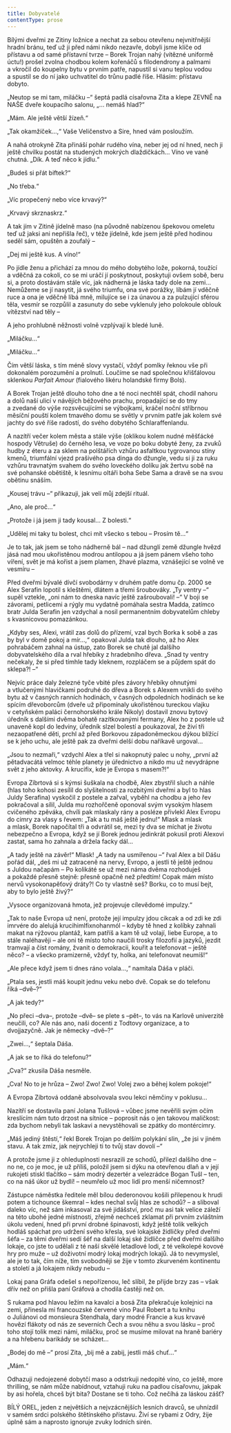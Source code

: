 ```yaml
---
title: Dobyvatelé
contentType: prose
---
```


  

Bílými dveřmi ze Zitiny ložnice a nechat za sebou otevřenu nejvnitřnější hradní bránu, teď už ji před námi nikdo nezavře, dobyli jsme klíče od přístavu a od samé přístavní tvrze – Borek Trojan nahý (vítězné uniformě úctu!) prošel zvolna chodbou kolem kořenáčů s filodendrony a palmami a vkročil do koupelny bytu v prvním patře, napustil si vanu teplou vodou a spustil se do ní jako uchvatitel do trůnu padlé říše. Hlásím: přístavu dobyto.

„Neutop se mi tam, miláčku –“ šeptá padlá císařovna Zita a klepe ZEVNĚ na NAŠE dveře koupacího salonu, „… nemáš hlad?“

„Mám. Ale ještě větší žízeň.“

„Tak okamžíček…,“ Vaše Veličenstvo a Sire, hned vám posloužím.

A nahá otrokyně Zita přináší pohár rudého vína, neber jej od ní hned, nech ji ještě chvilku postát na studených mokrých dlaždičkách… Víno ve vaně chutná. „Dík. A teď něco k jídlu.“

„Budeš si přát biftek?“

„No třeba.“

„Víc propečený nebo více krvavý?“

„Krvavý skrznaskrz.“

A tak jím v Zitině jídelně maso (na původně nabízenou špekovou omeletu teď už jaksi ani nepřišla řeč), v téže jídelně, kde jsem ještě před hodinou seděl sám, opuštěn a zoufalý –

„Dej mi ještě kus. A víno!“

Po jídle ženu a přichází za mnou do mého dobytého lože, pokorná, toužící a vděčná za cokoli, co se mi uráčí jí poskytnout, poskytuji ovšem sobě, beru si, a proto dostávám stále víc, jak nádherná je láska tady dole na zemi… Nemůžeme se jí nasytit, já svého triumfu, ona své porážky, líbám jí vděčně ruce a ona je vděčně líbá mně, milujíce se i za únavou a za pulzující sférou těla, vesmír se rozpůlil a zasunuty do sebe vyklenuly jeho polokoule oblouk vítězství nad těly –

A jeho prohlubně něžnosti volně vzplývají k bledé luně.

„Miláčku…“

„Miláčku…“

Čím větší láska, s tím méně slovy vystačí, vždyť pomlky řeknou vše při dokonalém porozumění a prolnutí. Loučíme se nad společnou křišťálovou sklenkou _Parfait Amour_ (fialového likéru holandské firmy Bols).

A Borek Trojan ještě dlouho toho dne a té noci nechtěl spát, chodil nahoru a dolů naší ulicí v návějích béžového prachu, propadající se do tmy a zvedané do výše rozsvěcujícími se výbojkami, kráčel noční stříbrnou měsíční pouští kolem tmavého domu se světly v prvním patře jak kolem své jachty do své říše radostí, do svého dobytého Schlaraffenlandu.

A nazítří večer kolem města a stále výše (oklikou kolem nudné měšťácké hospody Větruše) do černého lesa, ve voze po boku dobyté ženy, za zvuků hudby z éteru a za sklem na polštářích vzhůru asfaltkou tygrovanou stíny kmenů, triumfální vjezd prašivého psa dinga do džungle, vedu si ji za ruku vzhůru travnatým svahem do svého loveckého dolíku jak žertvu sobě na své pohanské obětiště, k lesnímu oltáři boha Sebe Sama a dravě se na svou obětinu snáším.

„Kousej trávu –“ přikazuji, jak velí můj zdejší rituál.

„Ano, ale proč…“

„Protože i já jsem ji tady kousal… Z bolesti.“

„Udělej mi taky tu bolest, chci mít všecko s tebou – Prosím tě…“

Je to tak, jak jsem se toho nádherně bál – nad džunglí země džungle hvězd jásá nad mou ukořistěnou modrou antilopou a já jsem pánem všeho toho víření, svět je má kořist a jsem plamen, žhavé plazma, vznášející se volně ve vesmíru –

Před dveřmi bývalé dívčí svobodárny v druhém patře domu čp. 2000 se Alex Serafin lopotil s kleštěmi, dlátem a třemi šroubováky. „Ty ventry –“ supěl vztekle, „oni nám to dneska navíc ještě zašroubovali! –“ V boji se závorami, petlicemi a rýgly mu vydatně pomáhala sestra Madda, zatímco bratr Julda Serafin jen vzdychal a nosil permanentním dobyvatelům chleby s kvasnicovou pomazánkou.

„Kdyby ses, Alexi, vrátil zas dolů do přízemí, vzal bych Borka k sobě a zas by byl v domě pokoj a mír…,“ opakoval Julda tak dlouho, až ho Alex pohrabáčem zahnal na ústup, zato Borek se chutě jal dalšího dobyvatelského díla a rval hřebíky z hradebního dřeva. „Snad ty ventry nečekaly, že si před tímhle tady kleknem, rozpláčem se a půjdem spát do sklepa?! –“

Nejvíc práce daly železné tyče vbité přes závory hřebíky ohnutými a vtlučenými hlavičkami podruhé do dřeva a Borek s Alexem vnikli do svého bytu až v časných ranních hodinách, v časných odpoledních hodinách se ke spícím dřevoborcům (dveře už připomínaly ukořistěnou tureckou vlajku v cetyňském paláci černohorského krále Nikoly) dostavil znovu bytový úředník s dalšími dvěma bohatě razítkovanými fermany, Alex ho z postele už unaveně kopl do ledviny, úředník slzel bolestí a poukazoval, že živí tři nezaopatřené děti, prchl až před Borkovou západoněmeckou dýkou blížící se k jeho uchu, ale ještě pak za dveřmi delší dobu naříkavě urgoval…

„Jsou to nezmaři,“ vzdychl Alex a třel si nakopnutý palec u nohy, „první až pětadvacátá velmoc téhle planety je úřednictvo a nikdo mu už nevydrápne svět z jeho aktovky. A krucifix, kde je Evropa s masem?!“

Evropa Zíbrtová si s kýmsi šuškala na chodbě, Alex zbystřil sluch a náhle (hlas toho kohosi zesílil do slyšitelnosti za rozbitými dveřmi a byl to hlas Juldy Serafina) vyskočil z postele a zařval, vyběhl na chodbu a jeho řev pokračoval a sílil, Julda mu rozhořčeně oponoval svým vysokým hlasem cvičeného zpěváka, chvíli pak mlaskaly rány a posléze přivlekl Alex Evropu do cimry za vlasy s řevem: „Tak a tu máš ještě jednu!“ Mlask a mlask a mlask, Borek napočítal tři a odvrátil se, mezi ty dva se míchat je životu nebezpečno a Evropa, když se jí Borek jednou jedinkrát pokusil proti Alexovi zastat, sama ho zahnala a držela facky dál…

„A tady ještě na závěr!“ Mlask! „A tady na usmířenou –“ řval Alex a bil Dášu pořád dál, „deš mi už zatraceně na nervy, Evropo, a jestli tě ještě jednou s Juldou načapám – Po kolikáté se už mezi náma dvěma rozhoduješ a pokaždé přesně stejně: přesně opačně než předtím! Copak mám místo nervů vysokonapěťový dráty?! Co ty vlastně seš? Borku, co to musí bejt, aby to bylo ještě živý?“

„Vysoce organizovaná hmota, jež projevuje cílevědomé impulzy.“

„Tak to naše Evropa už není, protože její impulzy jdou cikcak a od zdi ke zdi imrvére do alelujá krucihimlfixnohanmól – kdyby tě hned z kolíbky zahnali makat na rýžovou plantáž, kam patříš a kam tě už volají, liebe Europe, a to stále naléhavěji – ale oni tě místo toho naučili trosky filozofií a jazyků, jezdit tramvají a číst romány, žvanit o demokracii, kouřit a telefonovat – ještě něco? – a všecko pramizerně, vždyť ty, holka, ani telefonovat neumíš!“

„Ale přece když jsem ti dnes ráno volala…,“ namítala Dáša v pláči.

„Ptala ses, jestli máš koupit jednu veku nebo dvě. Copak se do telefonu říká –dvě–?“

„A jak tedy?“

„No přeci –dva–, protože –dvě– se plete s –pět–, to vás na Karlově univerzitě neučili, co? Ale nás ano, naši docenti z Todtovy organizace, a to dvojjazyčně. Jak je německy –dvě–?“

„Zwei…,“ šeptala Dáša.

„A jak se to říká do telefonu?“

„Cva?“ zkusila Dáša nesměle.

„Cva! No to je hrůza – Zwo! Zwo! Zwo! Volej zwo a běhej kolem pokoje!“

A Evropa Zíbrtová oddaně absolvovala svou lekci němčiny v poklusu…

Nazítří se dostavila paní Jolana Tušlová – vůbec jsme nevěřili svým očím kreslícím nám tuto drzost na sítnice – poprosit nás o jen takovou maličkost: zda bychom nebyli tak laskavi a nevystěhovali se zpátky do montércimry.

„Máš jediný štěstí,“ řekl Borek Trojan po delším polykání slin, „že jsi v jiném stavu. A tak zmiz, jak nejrychleji ti to tvůj stav dovolí –“

A protože jsme ji z ohleduplnosti nesrazili ze schodů, přilezl dalšího dne – no ne, co je moc, je už příliš, položil jsem si dýku na otevřenou dlaň a v její rukojeti stiskl tlačítko – sám modrý dezertér a velezrádce Bogan Tušl – ten, co na náš úkor už bydlí! – neumřelo už moc lidí pro menší ničemnost?

Zástupce náměstka ředitele měl bílou dederonovou košili přilepenou k hrudi potem a tichounce škemral – kdes nechal svůj hlas ze schodů? – a sliboval daleko víc, než sám inkasoval za své jidášství, proč mu asi tak velice záleží na této ubohé jedné místnosti, zřejmě nechceš zklamat při prvním zvláštním úkolu vedení, hned při první drobné špinavosti, když ještě tolik velkých hodláš spáchat pro udržení svého křesla, své lokajské židličky před dveřmi šéfa – za těmi dveřmi sedí šéf na další lokaj ské židličce před dveřmi dalšího lokaje, co jste to udělali z té naší skvělé letadlové lodi, z té velkolepé kovové hry pro muže – už doživotní modrý lokaj modrých lokajů. Já to nevymyslel, ale je to tak, čím níže, tím svobodněji se žije v tomto zkurveném kontinentu a století a já lokajem nikdy nebudu –

Lokaj pana Gráfa odešel s nepořízenou, leč slíbil, že přijde brzy zas – však dřív než on přišla paní Gráfová a chodila častěji než on.

S rukama pod hlavou ležím na kavalci a bosá Zita překračuje kolejnici na zemi, přinesla mi francouzské červené víno Paul Robert a tu knihu o Juliánovi od monsieura Stendhala, dary modré Francie a kus krvavé hovězí flákoty od nás ze severních Čech a svou něhu a svou lásku – proč toho stojí tolik mezi námi, miláčku, proč se musíme milovat na hraně bariéry a na hřebenu barikády se scházet…

„Bodej do mě –“ prosí Zita, „bij mě a zabij, jestli máš chuť…“

„Mám.“

Odhazuji nedojezené dobytčí maso a odstrkuji nedopité víno, co ještě, more thrilling, se nám může nabídnout, vztahuji ruku na padlou císařovnu, jakpak by asi hořela, chceš být bita? Dostane se ti toho. Což nečíhá za láskou zášť?

  

BÍLÝ OREL, jeden z největších a nejvzácnějších lesních dravců, se uhnízdil v samém srdci polského štětínského přístavu. Živí se rybami z Odry, žije úplně sám a naprosto ignoruje zvuky lodních sirén.
